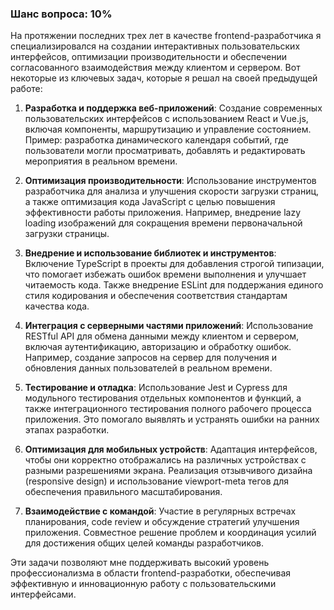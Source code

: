 ### Шанс вопроса: 10%

На протяжении последних трех лет в качестве frontend-разработчика я специализировался на создании интерактивных пользовательских интерфейсов, оптимизации производительности и обеспечении согласованного взаимодействия между клиентом и сервером. Вот некоторые из ключевых задач, которые я решал на своей предыдущей работе:

1. **Разработка и поддержка веб-приложений**: Создание современных пользовательских интерфейсов с использованием React и Vue.js, включая компоненты, маршрутизацию и управление состоянием. Пример: разработка динамического календаря событий, где пользователи могли просматривать, добавлять и редактировать мероприятия в реальном времени.

2. **Оптимизация производительности**: Использование инструментов разработчика для анализа и улучшения скорости загрузки страниц, а также оптимизация кода JavaScript с целью повышения эффективности работы приложения. Например, внедрение lazy loading изображений для сокращения времени первоначальной загрузки страницы.

3. **Внедрение и использование библиотек и инструментов**: Включение TypeScript в проекты для добавления строгой типизации, что помогает избежать ошибок времени выполнения и улучшает читаемость кода. Также внедрение ESLint для поддержания единого стиля кодирования и обеспечения соответствия стандартам качества кода.

4. **Интеграция с серверными частями приложений**: Использование RESTful API для обмена данными между клиентом и сервером, включая аутентификацию, авторизацию и обработку ошибок. Например, создание запросов на сервер для получения и обновления данных пользователей в реальном времени.

5. **Тестирование и отладка**: Использование Jest и Cypress для модульного тестирования отдельных компонентов и функций, а также интеграционного тестирования полного рабочего процесса приложения. Это помогало выявлять и устранять ошибки на ранних этапах разработки.

6. **Оптимизация для мобильных устройств**: Адаптация интерфейсов, чтобы они корректно отображались на различных устройствах с разными разрешениями экрана. Реализация отзывчивого дизайна (responsive design) и использование viewport-meta тегов для обеспечения правильного масштабирования.

7. **Взаимодействие с командой**: Участие в регулярных встречах планирования, code review и обсуждение стратегий улучшения приложения. Совместное решение проблем и координация усилий для достижения общих целей команды разработчиков.

Эти задачи позволяют мне поддерживать высокий уровень профессионализма в области frontend-разработки, обеспечивая эффективную и инновационную работу с пользовательскими интерфейсами.